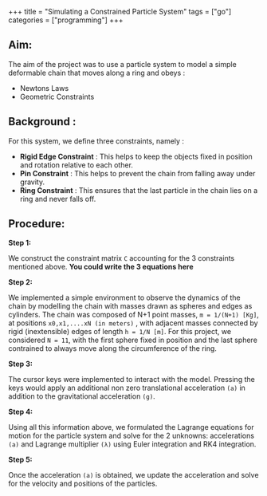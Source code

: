 +++
title = "Simulating a Constrained Particle System"
tags = ["go"]
categories = ["programming"]
+++

## Aim:

The aim of the project was to use a particle system to model a simple deformable chain that moves along a ring and obeys :

* Newtons Laws
* Geometric Constraints

## Background :

For this system, we define three constraints, namely :

* **Rigid Edge Constraint** : This helps to keep the objects fixed in position and rotation relative to each other.
* **Pin Constraint** : This helps to prevent the chain from falling away under gravity.
* **Ring Constraint** : This ensures that the last particle in the chain lies on a ring and never falls off.


## Procedure:

**Step 1:**

We construct the constraint matrix `C` accounting for the 3 constraints mentioned above.
**You could write the 3 equations here**

**Step 2:**

We implemented a simple environment to observe the dynamics of the chain by modelling the chain with masses drawn as spheres and edges as cylinders. The chain was composed of N+1 point masses, `m = 1/(N+1) [Kg]`, at positions `x0,x1,....xN (in meters)` , with adjacent masses connected by rigid (inextensible) edges of length `h = 1/N [m]`. For this project, we considered `N = 11`, with the first sphere fixed in position and the last sphere contrained to always move along the circumference of the ring.

**Step 3:**

The cursor keys were implemented to interact with the model. Pressing the keys would apply an additional non zero translational acceleration `(a)` in addition to the gravitational acceleration `(g)`.

**Step 4:**

Using all this information above, we formulated the Lagrange equations for motion for the particle system and solve for the 2 unknowns: accelerations `(a)` and Lagrange multiplier `(λ)` using Euler integration and RK4 integration.

**Step 5:**

Once the acceleration `(a)` is obtained, we update the acceleration and solve for the velocity and positions of the particles.


[go]: <http://golang.org/>
[gohtmltemplate]: <http://golang.org/pkg/html/template/>

